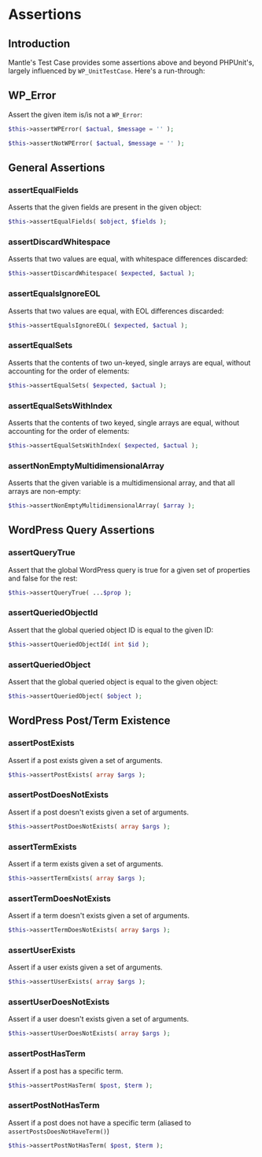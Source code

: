 # Assertions

## Introduction

Mantle's Test Case provides some assertions above and beyond PHPUnit's, largely
influenced by `WP_UnitTestCase`. Here's a run-through:

## WP_Error

Assert the given item is/is not a `WP_Error`:

```php
$this->assertWPError( $actual, $message = '' );

$this->assertNotWPError( $actual, $message = '' );
```

## General Assertions

### assertEqualFields

Asserts that the given fields are present in the given object:

```php
$this->assertEqualFields( $object, $fields );
```

### assertDiscardWhitespace

Asserts that two values are equal, with whitespace differences discarded:

```php
$this->assertDiscardWhitespace( $expected, $actual );
```

### assertEqualsIgnoreEOL

Asserts that two values are equal, with EOL differences discarded:

```php
$this->assertEqualsIgnoreEOL( $expected, $actual );
```

### assertEqualSets

Asserts that the contents of two un-keyed, single arrays are equal, without
accounting for the order of elements:

```php
$this->assertEqualSets( $expected, $actual );
```

### assertEqualSetsWithIndex

Asserts that the contents of two keyed, single arrays are equal, without
accounting for the order of elements:

```php
$this->assertEqualSetsWithIndex( $expected, $actual );
```

### assertNonEmptyMultidimensionalArray

Asserts that the given variable is a multidimensional array, and that all arrays
are non-empty:

```php
$this->assertNonEmptyMultidimensionalArray( $array );
```

## WordPress Query Assertions

### assertQueryTrue

Assert that the global WordPress query is true for a given set of properties and
false for the rest:

```php
$this->assertQueryTrue( ...$prop );
```

### assertQueriedObjectId

Assert that the global queried object ID is equal to the given ID:

```php
$this->assertQueriedObjectId( int $id );
```

### assertQueriedObject

Assert that the global queried object is equal to the given object:

```php
$this->assertQueriedObject( $object );
```

## WordPress Post/Term Existence

### assertPostExists

Assert if a post exists given a set of arguments.

```php
$this->assertPostExists( array $args );
```

### assertPostDoesNotExists

Assert if a post doesn't exists given a set of arguments.

```php
$this->assertPostDoesNotExists( array $args );
```

### assertTermExists

Assert if a term exists given a set of arguments.

```php
$this->assertTermExists( array $args );
```

### assertTermDoesNotExists

Assert if a term doesn't exists given a set of arguments.

```php
$this->assertTermDoesNotExists( array $args );
```

### assertUserExists

Assert if a user exists given a set of arguments.

```php
$this->assertUserExists( array $args );
```

### assertUserDoesNotExists

Assert if a user doesn't exists given a set of arguments.

```php
$this->assertUserDoesNotExists( array $args );
```

### assertPostHasTerm

Assert if a post has a specific term.

```php
$this->assertPostHasTerm( $post, $term );
```

### assertPostNotHasTerm

Assert if a post does not have a specific term (aliased to `assertPostsDoesNotHaveTerm()`)

```php
$this->assertPostNotHasTerm( $post, $term );
```
